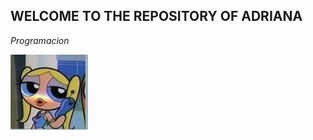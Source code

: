  ## WELCOME TO THE REPOSITORY OF ADRIANA

 *Programacion* 

![Imagen](/imagenes/8959bfcb-9083-486d-8575-3b15b3bf6dc1.jpeg)

